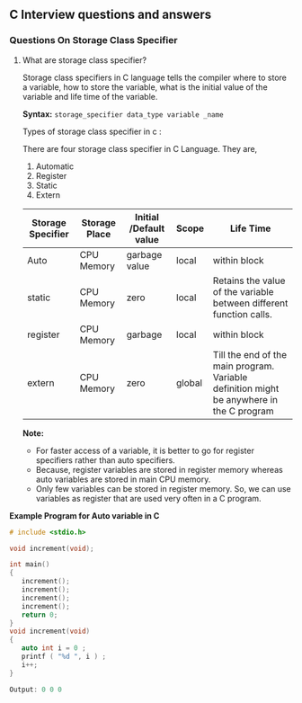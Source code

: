 ## C Interview questions and answers

 
### Questions On Storage Class Specifier

1. What are storage class specifier?

   Storage class specifiers in C language tells the compiler where to store a variable, how to store the variable, what is the initial value of the variable and life time of the variable.
   
   **Syntax:** `storage_specifier data_type variable _name`

   Types of storage class specifier in c :
   
   There are four storage class specifier in C Language. They are,
   
   1. Automatic
   2. Register
   3. Static
   4. Extern
   
   
   Storage Specifier | Storage Place | Initial /Default value | Scope | Life Time |
   ----------------- | ------------- | ---------------------- | ----- | --------- |
     Auto | CPU Memory | garbage value | local | within block |
     static | CPU Memory | zero | local | Retains the value of the variable between different function calls. | 
     register | CPU Memory | garbage | local | within block | 
     extern | CPU Memory | zero | global | Till the end of the main program. Variable definition might be anywhere in the C program  |
     
     **Note:**
     
      * For faster access of a variable, it is better to go for register specifiers rather than auto specifiers.
      * Because, register variables are stored in register memory whereas auto variables are stored in main CPU memory.
      * Only few variables can be stored in register memory. So, we can use variables as register that are used very often in a C program.

**Example Program for Auto variable in C**
      
```c
# include <stdio.h>

void increment(void);

int main()
{
   increment();
   increment();
   increment();
   increment();
   return 0;
}
void increment(void)
{
   auto int i = 0 ;
   printf ( "%d ", i ) ;
   i++;
}

Output: 0 0 0
```
